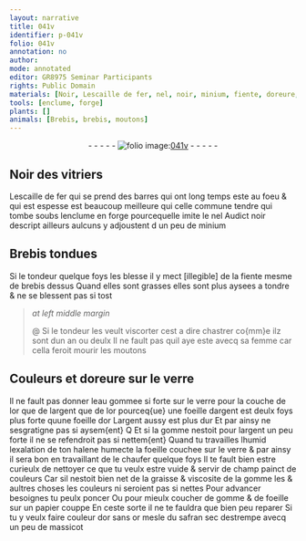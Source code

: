 ```yaml
---
layout: narrative
title: 041v
identifier: p-041v
folio: 041v
annotation: no
author:
mode: annotated
editor: GR8975 Seminar Participants
rights: Public Domain
materials: [Noir, Lescaille de fer, nel, noir, minium, fiente, doreure, verre, eau gommee, argent, or, gomme, halene, graisse, poncer, papier, safran, massicot]
tools: [enclume, forge]
plants: []
animals: [Brebis, brebis, moutons]
---
```


<div class="folio" align="center">- - - - - <a href="http://gallica.bnf.fr/ark:/12148/btv1b10500001g/f88.image" target="_blank"><img src="https://cu-mkp.github.io/2017-workshop-edition/assets/photo-icon.png" alt="folio image: " style="display:inline-block; margin-bottom:-3px;"/>041v</a> - - - - - </div>  
  

## <span class="m">Noir</span> des <span class="pro">vitriers</span>

 
<span class="m">Lescaille de fer</span> qui se prend des barres qui ont long
 temps este au foeu & qui est espesse est beaucoup meilleure
 qui celle commune tendre qui tombe soubs l<span class="tl">enclume</span> en
 <span class="tl">forge</span> pourcequelle imite le <span class="m">nel</span> Audict <span class="m">noir</span> descript ailleurs
 aulcuns y adjoustent d un peu de <span class="m">minium</span> 
 
 
  

## <span class="al">Brebis</span> tondues

 
Si le <span class="pro">tondeur</span> quelque foys les blesse il y mect [illegible] de
 la <span class="m">fiente</span> mesme de <span class="al">brebis</span> dessus Quand elles sont grasses
 elles sont plus aysees a tondre & ne se blessent pas si tost
 
> *at left middle margin*
> 
>  @ Si le <span class="pro">tondeur</span> les
 veult viscorter cest
 a dire chastrer co{mm}e
 ilz sont dun an ou
 deulx Il ne fault
 pas quil aye este
 avecq sa femme car
 cella feroit mourir
 les <span class="al">moutons</span> 
 
 
  

## Couleurs et <span class="m">doreure</span> sur le <span class="m">verre</span>

 
Il ne fault pas donner l<span class="m">eau gommee</span> si forte sur le
 <span class="m">verre</span> pour la couche de lor que de l<span class="m">argent</span> que de l<span class="m">or</span> pourceq{ue}
 une foeille d<span class="m">argent</span> est deulx foys plus forte quune foeille
 d<span class="m">or</span> L<span class="m">argent</span> aussy est plus dur Et par ainsy ne sesgratigne
 pas si aysem{ent} Q Et si la <span class="m">gomme</span> nestoit pour l<span class="m">argent</span> un peu
 forte il ne se refendroit pas si nettem{ent} Quand tu travailles
 lhumid lexalation de ton <span class="m">halene</span> humecte la foeille couchee
 sur le <span class="m">verre</span> & par ainsy il sera bon en travaillant de
 le chaufer quelque foys Il te fault bien estre curieulx
 de nettoyer ce que tu veulx estre vuide & servir de champ
 painct de couleurs Car sil nestoit bien net de la <span class="m">graisse</span>
 & viscosite de la <span class="m">gomme</span> les & aultres choses les couleurs
 ni seroient pas si nettes Pour advancer besoignes tu
 peulx <span class="m">poncer</span> Ou pour mieulx coucher de <span class="m">gomme</span> & de foeille
 sur un <span class="m">papier</span> couppe En ceste sorte il ne te fauldra
 que bien peu reparer Si tu y veulx faire couleur d<span class="m">or</span>
 sans <span class="m">or</span> mesle du <span class="m">safran</span> sec destrempe avecq un peu de
 <span class="m">massicot</span> 
 
